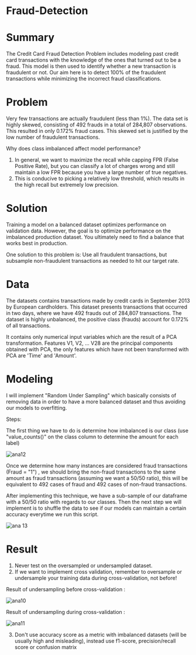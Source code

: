 # Fraud-Detection

# Summary

The Credit Card Fraud Detection Problem includes modeling past credit card transactions with the knowledge of the ones that turned out to be a fraud. 
This model is then used to identify whether a new transaction is fraudulent or not. 
Our aim here is to detect 100% of the fraudulent transactions while minimizing the incorrect fraud classifications.


# Problem

Very few transactions are actually fraudulent (less than 1%). The data set is highly skewed, consisting of 492 frauds in a total of 284,807 observations. This resulted in only 0.172% fraud cases. This skewed set is justified by the low number of fraudulent transactions.

Why does class imbalanced affect model performance?
1) In general, we want to maximize the recall while capping FPR (False Positive Rate), but you can classify a lot of charges wrong and still maintain a low FPR because you have a large number of true negatives.
2) This is conducive to picking a relatively low threshold, which results in the high recall but extremely low precision.


# Solution

Training a model on a balanced dataset optimizes performance on validation data.
However, the goal is to optimize performance on the imbalanced production dataset. You ultimately need to find a balance that works best in production.

One solution to this problem is: 
Use all fraudulent transactions, but subsample non-fraudulent transactions as needed to hit our target rate.


# Data

The datasets contains transactions made by credit cards in September 2013 by European cardholders. This dataset presents transactions that occurred in two days, where we have 492 frauds out of 284,807 transactions. The dataset is highly unbalanced, the positive class (frauds) account for 0.172% of all transactions.

It contains only numerical input variables which are the result of a PCA transformation. Features V1, V2, ... V28 are the principal components obtained with PCA, the only features which have not been transformed with PCA are 'Time' and 'Amount'.


# Modeling

I will implement "Random Under Sampling" which basically consists of removing data in order to have a more balanced dataset and thus avoiding our models to overfitting.

Steps:

The first thing we have to do is determine how imbalanced is our class (use "value_counts()" on the class column to determine the amount for each label)

![ana12](https://user-images.githubusercontent.com/33470542/81507828-e966c980-92cd-11ea-8574-b43549833c92.png)

Once we determine how many instances are considered fraud transactions (Fraud = "1") , we should bring the non-fraud transactions to the same amount as fraud transactions (assuming we want a 50/50 ratio), this will be equivalent to 492 cases of fraud and 492 cases of non-fraud transactions.

After implementing this technique, we have a sub-sample of our dataframe with a 50/50 ratio with regards to our classes. Then the next step we will implement is to shuffle the data to see if our models can maintain a certain accuracy everytime we run this script.


![ana 13](https://user-images.githubusercontent.com/33470542/81507837-026f7a80-92ce-11ea-9101-05a4d35b7ce5.png)


# Result

1) Never test on the oversampled or undersampled dataset.
2) If we want to implement cross validation, remember to oversample or undersample your training data during cross-validation, not before!

 Result of undersampling before cross-validation :

![ana10](https://user-images.githubusercontent.com/33470542/81507545-39dd2780-92cc-11ea-9c6f-bbdb9c1985f0.png)


 Result of undersampling during cross-validation :

![ana11](https://user-images.githubusercontent.com/33470542/81507947-b4a74200-92ce-11ea-9124-ebba94fff0a3.png)



3) Don't use accuracy score as a metric with imbalanced datasets (will be usually high and misleading), instead use f1-score, precision/recall score or confusion matrix





